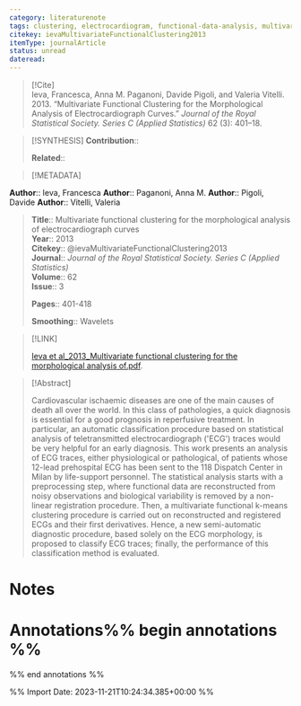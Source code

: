 ```yaml
---
category: literaturenote
tags: clustering, electrocardiogram, functional-data-analysis, multivariate-functional-data, registration
citekey: ievaMultivariateFunctionalClustering2013
itemType: journalArticle
status: unread  
dateread:  
---
```


> [!Cite]  
> Ieva, Francesca, Anna M. Paganoni, Davide Pigoli, and Valeria Vitelli. 2013. “Multivariate Functional Clustering for the Morphological Analysis of Electrocardiograph Curves.” _Journal of the Royal Statistical Society. Series C (Applied Statistics)_ 62 (3): 401–18.

> [!SYNTHESIS] 
>**Contribution**::
>
>**Related**:: 
>

> [!METADATA]  
>
**Author**:: Ieva, Francesca
**Author**:: Paganoni, Anna M.
**Author**:: Pigoli, Davide
**Author**:: Vitelli, Valeria<br>
> **Title**:: Multivariate functional clustering for the morphological analysis of electrocardiograph curves    
> **Year**:: 2013     
> **Citekey**:: @ievaMultivariateFunctionalClustering2013    
>**Journal**:: *Journal of the Royal Statistical Society. Series C (Applied Statistics)*    
>**Volume**:: 62    
>**Issue**:: 3     
>    
>    
>     
> **Pages**:: 401-418    
>    
>**Smoothing**:: Wavelets

> [!LINK] 
>
> [Ieva et al_2013_Multivariate functional clustering for the morphological analysis of.pdf](file:///Users/steven/Library/CloudStorage/GoogleDrive-steven.golovkine@ul.ie/My%20Drive/bibliography/Journal%20of%20the%20Royal%20Statistical%20Society.%20Series%20C%20(Applied%20Statistics)/2013/Ieva%20et%20al_2013_Multivariate%20functional%20clustering%20for%20the%20morphological%20analysis%20of.pdf).

>[!Abstract]
>
>Cardiovascular ischaemic diseases are one of the main causes of death all over the world. In this class of pathologies, a quick diagnosis is essential for a good prognosis in reperfusive treatment. In particular, an automatic classification procedure based on statistical analysis of teletransmitted electrocardiograph ('ECG') traces would be very helpful for an early diagnosis. This work presents an analysis of ECG traces, either physiological or pathological, of patients whose 12-lead prehospital ECG has been sent to the 118 Dispatch Center in Milan by life-support personnel. The statistical analysis starts with a preprocessing step, where functional data are reconstructed from noisy observations and biological variability is removed by a non-linear registration procedure. Then, a multivariate functional k-means clustering procedure is carried out on reconstructed and registered ECGs and their first derivatives. Hence, a new semi-automatic diagnostic procedure, based solely on the ECG morphology, is proposed to classify ECG traces; finally, the performance of this classification method is evaluated.
>>


# Notes<br>
# Annotations%% begin annotations %%  
 
  
%% end annotations %%

%% Import Date: 2023-11-21T10:24:34.385+00:00 %%

